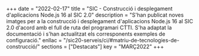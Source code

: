 +++
date = "2022-02-17"
title = "SIC - Construcció i desplegament d'aplicacions Node.js 16 al SIC 2.0"
description = "S'han publicat noves imatges per a la construcció i desplegament d'aplicacions Node.js 16 al SIC 2.0 d'acord amb el full de ruta del programari CTTI. S'ha adaptat la documentació i s'han actualitzat els corresponents exemples de configuració."
enllac = "/sic20-serveis/ci/#matriu-de-tecnologies-de-construcció/"
sections    = ["Destacats"]
key = "MARÇ2022"
+++
